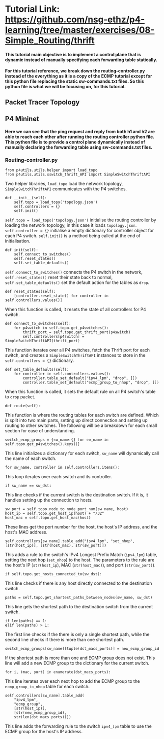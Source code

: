 # Tutorial Link: https://github.com/nsg-ethz/p4-learning/tree/master/exercises/08-Simple_Routing/thrift
#### This tutorial main objective is to implement a control plane that is dynamic instead of manually specifying each forwarding table statically. 
#### For this tutorial reference, we break down the routing-controller.py instead of the everything as it is a copy of the ECMP tutorial except for this python file replacing the static sw-commands.txt files. So this python file is what we will be focusing on, for this tutorial. 
## Packet Tracer Topology

## P4 Mininet

#### Here we can see that the ping request and reply from both h1 and h2 are able to reach each other after running the routing controller python file. This python file is to provide a control plane dynamically instead of manually declaring the forwarding table using sw-commands.txt files. 

### Routing-controller.py 
```
from p4utils.utils.helper import load_topo
from p4utils.utils.sswitch_thrift_API import SimpleSwitchThriftAPI
```
Two helper libraries, `load_topo` load the network topology, `SimpleSwitchThriftAPI` communicates with the P4 switches. 
```
def __init__(self):
	self.topo = load_topo('topology.json')
	self.controllers = {}
	self.init()
```
`self.topo = load_topo('topology.json')` initialise the routing controller by loading the network topology, in this case it loads `topology.json`. `self.controller = {}` initialise a empty dictionary for controller object for each P4 switch. `self.init()` is a method being called at the end of initialisation. 
```
def init(self):
	self.connect_to_switches()
	self.reset_states()
	self.set_table_defaults()
```
`self.connect_to_switches()` connects the P4 switch in the network, `self.reset_states()` reset their state back to normal, `self.set_table_defaults()` set the default action for the tables as `drop`. 
```
def reset_states(self):
	[controller.reset_state() for controller in self.controllers.values()]
```
When this function is called, it resets the state of all controllers for P4 switch. 
```
def connect_to_switches(self):
	for p4switch in self.topo.get_p4switches():
		thrift_port = self.topo.get_thrift_port(p4switch)
		self.controllers[p4switch] = SimpleSwitchThriftAPI(thrift_port)
```
This function iterates over all P4 switches, fetch the Thrift port for each switch, and creates a `SimpleSwitchThriftAPI` instances to store in the `self.controllers = {}` dictionary. 
```
def set_table_defaults(self):
	for controller in self.controllers.values():
		controller.table_set_default("ipv4_lpm", "drop", [])
		controller.table_set_default("ecmp_group_to_nhop", "drop", [])
```
When this function is called, it sets the default rule on all P4 switch's table to `drop` packet. 
```
def route(self):
```
This function is where the routing tables for each switch are defined. Which is split into two main parts, setting up direct connection and setting up routing to other switches. The following will be a breakdown for each small section for ease of understanding. 
```
switch_ecmp_groups = {sw_name:{} for sw_name in self.topo.get_p4switches().keys()}
```
This line initializes a dictionary for each switch, `sw_name` will dynamically call the name of each switch. 
```
for sw_name, controller in self.controllers.items():
```
This loop iterates over each switch and its controller. 
```
if sw_name == sw_dst:
```
This line checks if the current switch is the destination switch. If it is, it handles setting up the connection to hosts. 
```
sw_port = self.topo.node_to_node_port_num(sw_name, host)
host_ip = self.topo.get_host_ip(host) + "/32"
host_mac = self.topo.get_host_mac(host)
```
These lines get the port number for the host, the host's IP address, and the host's MAC address. 
```
self.controllers[sw_name].table_add("ipv4_lpm", "set_nhop", [str(host_ip)], [str(host_mac), str(sw_port)])
```
This adds a rule to the switch's IPv4 Longest Prefix Match (`ipv4_lpm`) table, setting the next hop (`set_nhop`) to the host. The parameters to the rule are the host's IP (`str(host_ip`), MAC (`str(host_mac)`), and port (`str(sw_port)`).
```
if self.topo.get_hosts_connected_to(sw_dst):
```
This line checks if there is any host directly connected to the destination switch. 
```
paths = self.topo.get_shortest_paths_between_nodes(sw_name, sw_dst)
```
This line gets the shortest path to the destination switch from the current switch. 
```
if len(paths) == 1:
elif len(paths) > 1:
```
The first line checks if the there is only a single shortest path, while the second line checks if there is more than one shortest path. 
```
switch_ecmp_groups[sw_name][tuple(dst_macs_ports)] = new_ecmp_group_id
```
If the shortest path is more than one and ECMP group does not exist. This line will add a new ECMP group to the dictionary for the current switch. 
```
for i, (mac, port) in enumerate(dst_macs_ports):
```
This line iterates over each next hop to add the ECMP group to the ```ecmp_group_to_nhop``` table for each switch. 
```
self.controllers[sw_name].table_add(
	"ipv4_lpm", 
	"ecmp_group", 
	[str(host_ip)], 
	[str(new_ecmp_group_id), 
	str(len(dst_macs_ports))])
```
This line adds the forwarding rule to the switch `ipv4_lpm` table to use the ECMP group for the host's IP address. 